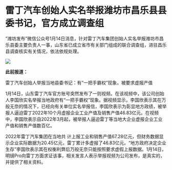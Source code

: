 # 雷丁汽车创始人实名举报潍坊市昌乐县县委书记，官方成立调查组

“潍坊发布”微信公众号1月14日消息，针对雷丁汽车集团创始人实名举报潍坊市昌乐县委主要负责人一事，山东省已成立省市有关部门组成的联合调查组，进驻昌乐县调查核实有关情况，依法依规处理。

![](https://inews.gtimg.com/newsapp_bt/0/15611146271/1000)

**此前报道：**

雷丁汽车创始人举报当地县委书记：有“一把手霸权”现象，被要求虚报产值

1月14日，山东雷丁汽车官方账号突然发布了一则视频。在该视频中，该公司创始人李国欣实名举报当地政府有“一把手霸权”现象。据视频显示，李国欣表示其在万般无奈的情况下，已经向有关单位实名举报信，李国欣表示为彰显地方政绩，被举报人逼迫雷丁2022年10个月虚报企业工业产值及销售产值46.83亿元。在视频中，李国欣表示自2022年3月起，被举报人逼迫雷丁等当地大企业虚报企业工业产值和销售产值数百亿。

2022年雷丁汽⻋集团在当地共
计上报工业和销售产值67.28亿元，但财务数据显示企业实际数据为20.45亿元，雷丁累计多虚报了46.83亿元。“地方政府决定企业生存”李国欣表示其在权衡利弊后万般无奈只能按照要求虚假上报数据。1月14日，明镜Pro向雷丁方面求证该事，相关发言人表示举报视频为公司发布，是真实的，并提供了相关资料。


